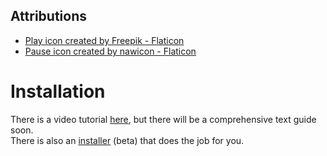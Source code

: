 ## Attributions

-   <a href="https://www.flaticon.com/free-icons/play" title="play icons">Play icon created by Freepik - Flaticon</a>
-   <a href="https://www.flaticon.com/free-icons/music-player" title="music player icons">Pause icon created by nawicon - Flaticon</a>


# Installation

There is a video tutorial [here](https://youtu.be/Wbln3GQ928U), but there will be a comprehensive text guide soon. <br/>
There is also an [installer](https://github.com/Invaxion-Server-Emulator/installer/releases/tag/v1.0) (beta) that does the job for you.
